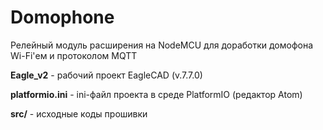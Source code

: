 # Domophone
Релейный модуль расширения на NodeMCU для доработки домофона Wi-Fi'ем и протоколом MQTT

**Eagle_v2** - рабочий проект EagleCAD (v.7.7.0)

**platformio.ini** - ini-файл проекта в среде PlatformIO (редактор Atom)

**src/** - исходные коды прошивки
